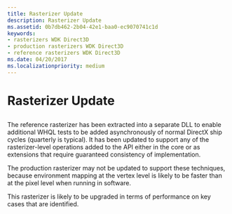 ```yaml
---
title: Rasterizer Update
description: Rasterizer Update
ms.assetid: 0b7db462-2b04-42e1-baa0-ec9070741c1d
keywords:
- rasterizers WDK Direct3D
- production rasterizers WDK Direct3D
- reference rasterizers WDK Direct3D
ms.date: 04/20/2017
ms.localizationpriority: medium
---
```


# Rasterizer Update


## <span id="ddk_rasterizer_update_gg"></span><span id="DDK_RASTERIZER_UPDATE_GG"></span>


The reference rasterizer has been extracted into a separate DLL to enable additional WHQL tests to be added asynchronously of normal DirectX ship cycles (quarterly is typical). It has been updated to support any of the rasterizer-level operations added to the API either in the core or as extensions that require guaranteed consistency of implementation.

The production rasterizer may not be updated to support these techniques, because environment mapping at the vertex level is likely to be faster than at the pixel level when running in software.

This rasterizer is likely to be upgraded in terms of performance on key cases that are identified.

 

 





